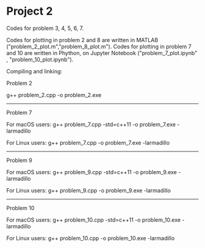 # Project 2

Codes for problem 3, 4, 5, 6, 7. 

Codes for plotting in problem 2 and 8 are written in MATLAB ("problem_2_plot.m","problem_8_plot.m"). 
Codes for plotting in problem 7 and 10 are written in Phython, on Jupyter Notebook ("problem_7_plot.ipynb" , "problem_10_plot.ipynb"). 

Compiling and linking:

Problem 2

g++ problem_2.cpp -o problem_2.exe

----------------------------------------

Problem 7

For macOS users: 
g++ problem_7.cpp -std=c++11 -o problem_7.exe -larmadillo

For Linux users:
g++ problem_7.cpp -o problem_7.exe -larmadillo

-----------------------------------------

Problem 9

For macOS users: 
g++ problem_9.cpp -std=c++11 -o problem_9.exe -larmadillo

For Linux users:
g++ problem_9.cpp -o problem_9.exe -larmadillo

-----------------------------------------

Problem 10

For macOS users: 
g++ problem_10.cpp -std=c++11 -o problem_10.exe -larmadillo

For Linux users:
g++ problem_10.cpp -o problem_10.exe -larmadillo











